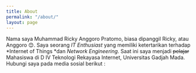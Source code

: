 ```yaml
---
title: About
permalink: "/about/"
layout: page
---
```


Nama saya Muhammad Ricky Anggoro Pratomo, biasa dipanggil Ricky, atau Anggoro 😊.  Saya seorang *IT Enthusiast* yang memiliki ketertarikan terhadap \*Internet of Things \*dan *Network Engineering*. Saat ini saya menjadi ~~pelajar~~ Mahasiswa di D IV Teknologi Rekayasa Internet, Universitas Gadjah Mada. Hubungi saya pada media sosial berikut :
